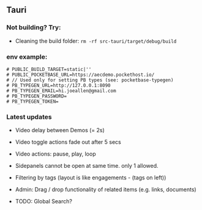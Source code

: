 ## Tauri

### Not building? Try:

- Cleaning the build folder: `rm -rf src-tauri/target/debug/build`

### env example:

```
# PUBLIC_BUILD_TARGET=static|''
# PUBLIC_POCKETBASE_URL=https://aecdemo.pockethost.io/
# // Used only for setting PB types (see: pocketbase-typegen)
# PB_TYPEGEN_URL=http://127.0.0.1:8090
# PB_TYPEGEN_EMAIL=hi.joeallen@gmail.com
# PB_TYPEGEN_PASSWORD=
# PB_TYPEGEN_TOKEN=
```

### Latest updates

- Video delay between Demos (= 2s)
- Video toggle actions fade out after 5 secs
- Video actions: pause, play, loop
- Sidepanels cannot be open at same time. only 1 allowed.
- Filtering by tags (layout is like engagements - (tags on left))
- Admin: Drag / drop functionality of related items (e.g. links, documents)

- TODO: Global Search?
